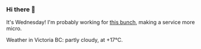### Hi there :wave:

It's Wednesday! I'm probably working for [this bunch](https://github.com/kohofinancial), making a service more micro.

Weather in Victoria BC: partly cloudy, at +17°C.
